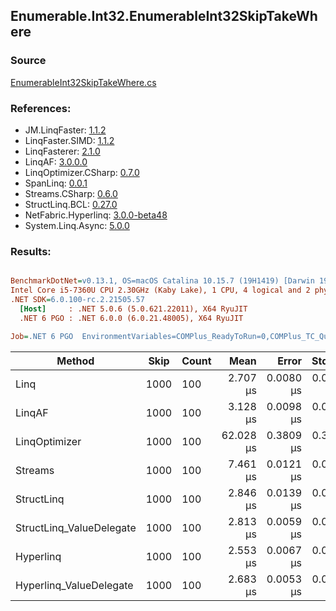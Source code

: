﻿## Enumerable.Int32.EnumerableInt32SkipTakeWhere

### Source
[EnumerableInt32SkipTakeWhere.cs](../LinqBenchmarks/Enumerable/Int32/EnumerableInt32SkipTakeWhere.cs)

### References:
- JM.LinqFaster: [1.1.2](https://www.nuget.org/packages/JM.LinqFaster/1.1.2)
- LinqFaster.SIMD: [1.1.2](https://www.nuget.org/packages/LinqFaster.SIMD/1.0.3)
- LinqFasterer: [2.1.0](https://www.nuget.org/packages/LinqFasterer/2.1.0)
- LinqAF: [3.0.0.0](https://www.nuget.org/packages/LinqAF/3.0.0.0)
- LinqOptimizer.CSharp: [0.7.0](https://www.nuget.org/packages/LinqOptimizer.CSharp/0.7.0)
- SpanLinq: [0.0.1](https://www.nuget.org/packages/SpanLinq/0.0.1)
- Streams.CSharp: [0.6.0](https://www.nuget.org/packages/Streams.CSharp/0.6.0)
- StructLinq.BCL: [0.27.0](https://www.nuget.org/packages/StructLinq/0.27.0)
- NetFabric.Hyperlinq: [3.0.0-beta48](https://www.nuget.org/packages/NetFabric.Hyperlinq/3.0.0-beta48)
- System.Linq.Async: [5.0.0](https://www.nuget.org/packages/System.Linq.Async/5.0.0)

### Results:
``` ini

BenchmarkDotNet=v0.13.1, OS=macOS Catalina 10.15.7 (19H1419) [Darwin 19.6.0]
Intel Core i5-7360U CPU 2.30GHz (Kaby Lake), 1 CPU, 4 logical and 2 physical cores
.NET SDK=6.0.100-rc.2.21505.57
  [Host]     : .NET 5.0.6 (5.0.621.22011), X64 RyuJIT
  .NET 6 PGO : .NET 6.0.0 (6.0.21.48005), X64 RyuJIT

Job=.NET 6 PGO  EnvironmentVariables=COMPlus_ReadyToRun=0,COMPlus_TC_QuickJitForLoops=1,COMPlus_TieredPGO=1  Runtime=.NET 6.0  

```
|                   Method | Skip | Count |      Mean |     Error |    StdDev |         Ratio | RatioSD |   Gen 0 | Allocated |
|------------------------- |----- |------ |----------:|----------:|----------:|--------------:|--------:|--------:|----------:|
|                     Linq | 1000 |   100 |  2.707 μs | 0.0080 μs | 0.0071 μs |      baseline |         |  0.0992 |     208 B |
|                   LinqAF | 1000 |   100 |  3.128 μs | 0.0098 μs | 0.0087 μs |  1.16x slower |   0.00x |  0.0191 |      40 B |
|            LinqOptimizer | 1000 |   100 | 62.028 μs | 0.3809 μs | 0.3563 μs | 22.90x slower |   0.17x | 15.8691 |  33,278 B |
|                  Streams | 1000 |   100 |  7.461 μs | 0.0121 μs | 0.0107 μs |  2.76x slower |   0.01x |  0.4349 |     920 B |
|               StructLinq | 1000 |   100 |  2.846 μs | 0.0139 μs | 0.0123 μs |  1.05x slower |   0.01x |  0.0610 |     128 B |
| StructLinq_ValueDelegate | 1000 |   100 |  2.813 μs | 0.0059 μs | 0.0055 μs |  1.04x slower |   0.00x |  0.0191 |      40 B |
|                Hyperlinq | 1000 |   100 |  2.553 μs | 0.0067 μs | 0.0062 μs |  1.06x faster |   0.00x |  0.0191 |      40 B |
|  Hyperlinq_ValueDelegate | 1000 |   100 |  2.683 μs | 0.0053 μs | 0.0050 μs |  1.01x faster |   0.00x |  0.0191 |      40 B |
